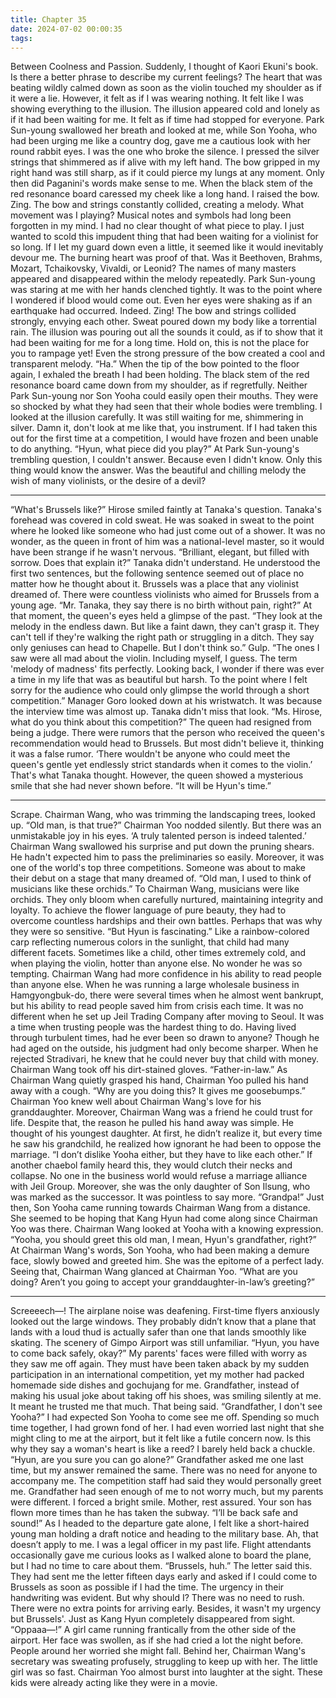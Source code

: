 ```yaml
---
title: Chapter 35
date: 2024-07-02 00:00:35
tags:
---
```



Between Coolness and Passion.
Suddenly, I thought of Kaori Ekuni's book. Is there a better phrase to describe my current feelings? The heart that was beating wildly calmed down as soon as the violin touched my shoulder as if it were a lie.
However, it felt as if I was wearing nothing. It felt like I was showing everything to the illusion.
The illusion appeared cold and lonely as if it had been waiting for me.
It felt as if time had stopped for everyone.
Park Sun-young swallowed her breath and looked at me, while Son Yooha, who had been urging me like a country dog, gave me a cautious look with her round rabbit eyes.
I was the one who broke the silence. I pressed the silver strings that shimmered as if alive with my left hand. The bow gripped in my right hand was still sharp, as if it could pierce my lungs at any moment. Only then did Paganini's words make sense to me.
When the black stem of the red resonance board caressed my cheek like a long hand.
I raised the bow.
Zing.
The bow and strings constantly collided, creating a melody. What movement was I playing?
Musical notes and symbols had long been forgotten in my mind. I had no clear thought of what piece to play. I just wanted to scold this impudent thing that had been waiting for a violinist for so long.
If I let my guard down even a little, it seemed like it would inevitably devour me. The burning heart was proof of that.
Was it Beethoven, Brahms, Mozart, Tchaikovsky, Vivaldi, or Leonid?
The names of many masters appeared and disappeared within the melody repeatedly.
Park Sun-young was staring at me with her hands clenched tightly. It was to the point where I wondered if blood would come out. Even her eyes were shaking as if an earthquake had occurred.
Indeed.
Zing!
The bow and strings collided strongly, envying each other.
Sweat poured down my body like a torrential rain. The illusion was pouring out all the sounds it could, as if to show that it had been waiting for me for a long time.
Hold on, this is not the place for you to rampage yet!
Even the strong pressure of the bow created a cool and transparent melody.
“Ha.”
When the tip of the bow pointed to the floor again, I exhaled the breath I had been holding. The black stem of the red resonance board came down from my shoulder, as if regretfully.
Neither Park Sun-young nor Son Yooha could easily open their mouths. They were so shocked by what they had seen that their whole bodies were trembling.
I looked at the illusion carefully. It was still waiting for me, shimmering in silver.
Damn it, don't look at me like that, you instrument.
If I had taken this out for the first time at a competition, I would have frozen and been unable to do anything.
“Hyun, what piece did you play?”
At Park Sun-young's trembling question, I couldn't answer. Because even I didn't know. Only this thing would know the answer.
Was the beautiful and chilling melody the wish of many violinists, or the desire of a devil?
** *
“What's Brussels like?”
Hirose smiled faintly at Tanaka's question.
Tanaka's forehead was covered in cold sweat. He was soaked in sweat to the point where he looked like someone who had just come out of a shower.
It was no wonder, as the queen in front of him was a national-level master, so it would have been strange if he wasn't nervous.
“Brilliant, elegant, but filled with sorrow. Does that explain it?”
Tanaka didn't understand. He understood the first two sentences, but the following sentence seemed out of place no matter how he thought about it.
Brussels was a place that any violinist dreamed of. There were countless violinists who aimed for Brussels from a young age.
“Mr. Tanaka, they say there is no birth without pain, right?”
At that moment, the queen's eyes held a glimpse of the past.
“They look at the melody in the endless dawn. But like a faint dawn, they can't grasp it. They can't tell if they're walking the right path or struggling in a ditch. They say only geniuses can head to Chapelle. But I don't think so.”
Gulp.
“The ones I saw were all mad about the violin. Including myself, I guess. The term 'melody of madness' fits perfectly. Looking back, I wonder if there was ever a time in my life that was as beautiful but harsh. To the point where I felt sorry for the audience who could only glimpse the world through a short competition.”
Manager Goro looked down at his wristwatch. It was because the interview time was almost up. Tanaka didn't miss that look.
“Ms. Hirose, what do you think about this competition?”
The queen had resigned from being a judge. There were rumors that the person who received the queen's recommendation would head to Brussels. But most didn't believe it, thinking it was a false rumor.
‘There wouldn't be anyone who could meet the queen's gentle yet endlessly strict standards when it comes to the violin.’
That's what Tanaka thought. However, the queen showed a mysterious smile that she had never shown before.
“It will be Hyun's time.”
** *
Scrape.
Chairman Wang, who was trimming the landscaping trees, looked up.
“Old man, is that true?”
Chairman Yoo nodded silently. But there was an unmistakable joy in his eyes.
‘A truly talented person is indeed talented.’
Chairman Wang swallowed his surprise and put down the pruning shears. He hadn't expected him to pass the preliminaries so easily. Moreover, it was one of the world's top three competitions.
Someone was about to make their debut on a stage that many dreamed of.
“Old man, I used to think of musicians like these orchids.”
To Chairman Wang, musicians were like orchids.
They only bloom when carefully nurtured, maintaining integrity and loyalty. To achieve the flower language of pure beauty, they had to overcome countless hardships and their own battles. Perhaps that was why they were so sensitive.
“But Hyun is fascinating.”
Like a rainbow-colored carp reflecting numerous colors in the sunlight, that child had many different facets.
Sometimes like a child, other times extremely cold, and when playing the violin, hotter than anyone else. No wonder he was so tempting.
Chairman Wang had more confidence in his ability to read people than anyone else.
When he was running a large wholesale business in Hamgyongbuk-do, there were several times when he almost went bankrupt, but his ability to read people saved him from crisis each time.
It was no different when he set up Jeil Trading Company after moving to Seoul. It was a time when trusting people was the hardest thing to do.
Having lived through turbulent times, had he ever been so drawn to anyone?
Though he had aged on the outside, his judgment had only become sharper.
When he rejected Stradivari, he knew that he could never buy that child with money.
Chairman Wang took off his dirt-stained gloves.
“Father-in-law.”
As Chairman Wang quietly grasped his hand, Chairman Yoo pulled his hand away with a cough.
“Why are you doing this? It gives me goosebumps.”
Chairman Yoo knew well about Chairman Wang's love for his granddaughter. Moreover, Chairman Wang was a friend he could trust for life.
Despite that, the reason he pulled his hand away was simple. He thought of his youngest daughter.
At first, he didn’t realize it, but every time he saw his grandchild, he realized how ignorant he had been to oppose the marriage.
“I don’t dislike Yooha either, but they have to like each other.”
If another chaebol family heard this, they would clutch their necks and collapse. No one in the business world would refuse a marriage alliance with Jeil Group. Moreover, she was the only daughter of Son Ilsung, who was marked as the successor. It was pointless to say more.
“Grandpa!”
Just then, Son Yooha came running towards Chairman Wang from a distance. She seemed to be hoping that Kang Hyun had come along since Chairman Yoo was there.
Chairman Wang looked at Yooha with a knowing expression.
“Yooha, you should greet this old man, I mean, Hyun's grandfather, right?”
At Chairman Wang's words, Son Yooha, who had been making a demure face, slowly bowed and greeted him. She was the epitome of a perfect lady. Seeing that, Chairman Wang glanced at Chairman Yoo.
“What are you doing? Aren’t you going to accept your granddaughter-in-law’s greeting?”
** *
Screeeech―!
The airplane noise was deafening. First-time flyers anxiously looked out the large windows.
They probably didn’t know that a plane that lands with a loud thud is actually safer than one that lands smoothly like skating.
The scenery of Gimpo Airport was still unfamiliar.
“Hyun, you have to come back safely, okay?”
My parents' faces were filled with worry as they saw me off again. They must have been taken aback by my sudden participation in an international competition, yet my mother had packed homemade side dishes and gochujang for me.
Grandfather, instead of making his usual joke about taking off his shoes, was smiling silently at me. It meant he trusted me that much. That being said.
“Grandfather, I don't see Yooha?”
I had expected Son Yooha to come see me off. Spending so much time together, I had grown fond of her. I had even worried last night that she might cling to me at the airport, but it felt like a futile concern now. Is this why they say a woman's heart is like a reed?
I barely held back a chuckle.
“Hyun, are you sure you can go alone?”
Grandfather asked me one last time, but my answer remained the same. There was no need for anyone to accompany me. The competition staff had said they would personally greet me.
Grandfather had seen enough of me to not worry much, but my parents were different. I forced a bright smile.
Mother, rest assured. Your son has flown more times than he has taken the subway.
“I’ll be back safe and sound!”
As I headed to the departure gate alone, I felt like a short-haired young man holding a draft notice and heading to the military base.
Ah, that doesn’t apply to me. I was a legal officer in my past life.
Flight attendants occasionally gave me curious looks as I walked alone to board the plane, but I had no time to care about them.
“Brussels, huh.”
The letter said this. They had sent me the letter fifteen days early and asked if I could come to Brussels as soon as possible if I had the time.
The urgency in their handwriting was evident. But why should I? There was no need to rush. There were no extra points for arriving early. Besides, it wasn't my urgency but Brussels'.
Just as Kang Hyun completely disappeared from sight.
“Oppaaa―!”
A girl came running frantically from the other side of the airport. Her face was swollen, as if she had cried a lot the night before.
People around her worried she might fall. Behind her, Chairman Wang's secretary was sweating profusely, struggling to keep up with her. The little girl was so fast.
Chairman Yoo almost burst into laughter at the sight. These kids were already acting like they were in a movie.